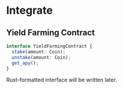 # Integrate

## Yield Farming Contract

```typescript
interface YieldFarmingContract {
  stake(amount: Coin);
  unstake(amount: Coin);
  get_apy();
}
```

Rust-formatted interface will be written later.
